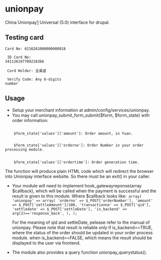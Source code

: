 unionpay
========

China Unionpay[1] Universal (5.0) interface for drupal.


Testing card
------------
<code>Card No: 6216261000000000018<p/>
ID Card No: 341126197709218366<p/>
Card Holder: 全渠道<p/>
Verify Code: Any 6-digits number</code>

Usage
-----
* Setup your merchant information at admin/config/services/unionpay.
* You may call unionpay_submit_form_submit($form, $form_state) with order information:

<code>
    $form_state['values']['amount']: Order amount, in Yuan.<p/>
    $form_state['values']['orderno']: Order Number in your order processing module.<p/>
    $form_state['values']['ordertime']: Order generation time.</code>
    
  The function will produce plain HTML code which will redirect the browser into Unionpay interface website.
  So there must be an exit() in your caller.

* Your module will need to implement hook_gatewayreponse(array $callback), which will be called
  when the payment is successful and the result is given to this module. Where $callback looks like:<code>
    array(
		'unionpay' => array(
			'orderno' => $_POST['orderNumber'],
			'amount' => $_POST['settleAmount']/100,
			'transactionno' => $_POST['qid'],
			'settledate' => $_POST['settleDate'],
			'is_backend' => arg(2)=='response_back',
		),
	);</code>

  For the meaning of qid and settleDate, pelease refer to the manual of unionpay.
  Please note that result is reliable *only* if is_backend==TRUE, where the status of the order should be
  updated in your order process module. when is_backend==FALSE, which means the result should be displayed
  to the user via frontend.

* The module also provides a query function unionpay_querystatus().

[1]: https://online.unionpay.com
